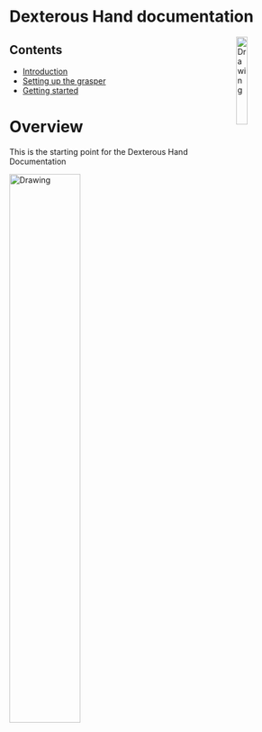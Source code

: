 Dexterous Hand documentation
============================================

<p>
<img src="https://www.shadowrobot.com/wp-content/uploads/copy-Shadow-Logo.png" alt="Drawing" style="width: 20%;" align="right"/>
</p>

Contents
--------

* [Introduction](user_guide/1_introduction.md)
* [Setting up the grasper](user_guide/2_setting_up_the_grasper.md)
* [Getting started](user_guide/3_getting_started.md) 


# Overview


This is the starting point for the Dexterous Hand Documentation

<img src="https://www.shadowrobot.com/wp-content/uploads/2012/12/MotorHandBulb" alt="Drawing" style="width: 50%;"/>
